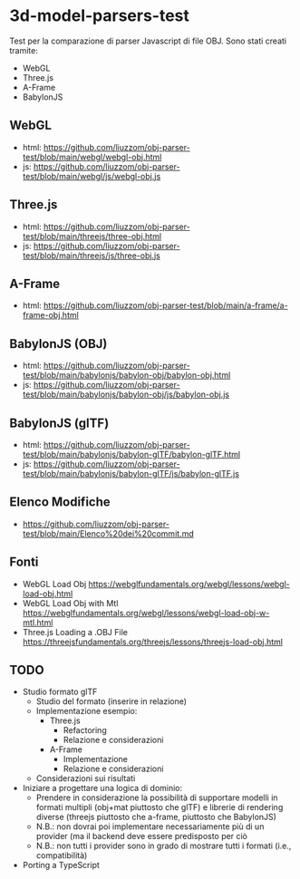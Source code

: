 # 3d-model-parsers-test
Test per la comparazione di parser Javascript di file OBJ. Sono stati creati tramite:
- WebGL
- Three.js
- A-Frame
- BabylonJS

## WebGL
- html: https://github.com/liuzzom/obj-parser-test/blob/main/webgl/webgl-obj.html
- js: https://github.com/liuzzom/obj-parser-test/blob/main/webgl/js/webgl-obj.js

## Three.js
- html: https://github.com/liuzzom/obj-parser-test/blob/main/threejs/three-obj.html
- js: https://github.com/liuzzom/obj-parser-test/blob/main/threejs/js/three-obj.js

## A-Frame
- html: https://github.com/liuzzom/obj-parser-test/blob/main/a-frame/a-frame-obj.html

## BabylonJS (OBJ)
- html: https://github.com/liuzzom/obj-parser-test/blob/main/babylonjs/babylon-obj/babylon-obj.html
- js: https://github.com/liuzzom/obj-parser-test/blob/main/babylonjs/babylon-obj/js/babylon-obj.js

## BabylonJS (glTF)
- html: https://github.com/liuzzom/obj-parser-test/blob/main/babylonjs/babylon-glTF/babylon-glTF.html
- js: https://github.com/liuzzom/obj-parser-test/blob/main/babylonjs/babylon-glTF/js/babylon-glTF.js

## Elenco Modifiche
- https://github.com/liuzzom/obj-parser-test/blob/main/Elenco%20dei%20commit.md

## Fonti
- WebGL Load Obj
      https://webglfundamentals.org/webgl/lessons/webgl-load-obj.html
- WebGL Load Obj with Mtl
      https://webglfundamentals.org/webgl/lessons/webgl-load-obj-w-mtl.html
- Three.js Loading a .OBJ File
      https://threejsfundamentals.org/threejs/lessons/threejs-load-obj.html

## TODO
- Studio formato glTF
    - Studio del formato (inserire in relazione)
    - Implementazione esempio:
        - Three.js
            - Refactoring
            - Relazione e considerazioni
        - A-Frame
            - Implementazione
            - Relazione e considerazioni
    - Considerazioni sui risultati
- Iniziare a progettare una logica di dominio:
    - Prendere in considerazione la possibilità di supportare modelli in formati multipli (obj+mat piuttosto che glTF) e librerie di rendering diverse (threejs piuttosto che a-frame, piuttosto che BabylonJS)
    - N.B.: non dovrai poi implementare necessariamente più di un provider (ma il backend deve essere predisposto per ciò
    - N.B.: non tutti i provider sono in grado di mostrare tutti i formati (i.e., compatibilità)
- Porting a TypeScript
